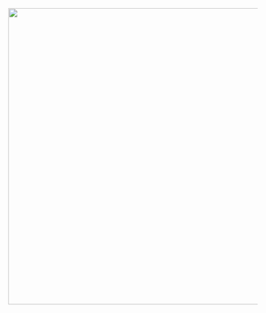 <div id="header" align="center">
  <img src="https://media.giphy.com/media/hun4DFmfnDId3lid5b/giphy.gif" width="600"/>
</div>